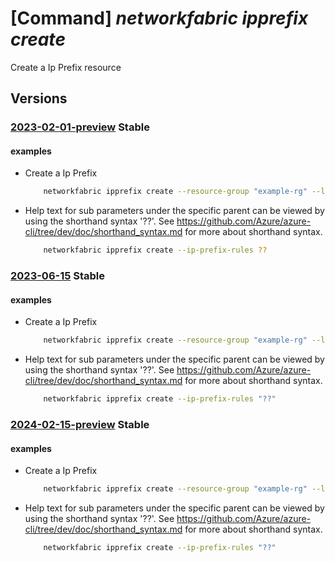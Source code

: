 # [Command] _networkfabric ipprefix create_

Create a Ip Prefix resource

## Versions

### [2023-02-01-preview](/Resources/mgmt-plane/L3N1YnNjcmlwdGlvbnMve30vcmVzb3VyY2Vncm91cHMve30vcHJvdmlkZXJzL21pY3Jvc29mdC5tYW5hZ2VkbmV0d29ya2ZhYnJpYy9pcHByZWZpeGVzL3t9/2023-02-01-preview.xml) **Stable**

<!-- mgmt-plane /subscriptions/{}/resourcegroups/{}/providers/microsoft.managednetworkfabric/ipprefixes/{} 2023-02-01-preview -->

#### examples

- Create a Ip Prefix
    ```bash
        networkfabric ipprefix create --resource-group "example-rg" --location "westus3" --resource-name "example-ipprefix" --ip-prefix-rules "[{action:Permit,sequenceNumber:1234,networkPrefix:'1.1.1.0/24',condition:EqualTo,subnetMaskLength:24}]"
    ```

- Help text for sub parameters under the specific parent can be viewed by using the shorthand syntax '??'. See https://github.com/Azure/azure-cli/tree/dev/doc/shorthand_syntax.md for more about shorthand syntax.
    ```bash
        networkfabric ipprefix create --ip-prefix-rules ??
    ```

### [2023-06-15](/Resources/mgmt-plane/L3N1YnNjcmlwdGlvbnMve30vcmVzb3VyY2Vncm91cHMve30vcHJvdmlkZXJzL21pY3Jvc29mdC5tYW5hZ2VkbmV0d29ya2ZhYnJpYy9pcHByZWZpeGVzL3t9/2023-06-15.xml) **Stable**

<!-- mgmt-plane /subscriptions/{}/resourcegroups/{}/providers/microsoft.managednetworkfabric/ipprefixes/{} 2023-06-15 -->

#### examples

- Create a Ip Prefix
    ```bash
        networkfabric ipprefix create --resource-group "example-rg" --location "westus3" --resource-name "example-ipprefix" --ip-prefix-rules "[{action:Permit,sequenceNumber:1234,networkPrefix:'1.1.1.0/24',condition:EqualTo,subnetMaskLength:24}]"
    ```

- Help text for sub parameters under the specific parent can be viewed by using the shorthand syntax '??'. See https://github.com/Azure/azure-cli/tree/dev/doc/shorthand_syntax.md for more about shorthand syntax.
    ```bash
        networkfabric ipprefix create --ip-prefix-rules "??"
    ```

### [2024-02-15-preview](/Resources/mgmt-plane/L3N1YnNjcmlwdGlvbnMve30vcmVzb3VyY2Vncm91cHMve30vcHJvdmlkZXJzL21pY3Jvc29mdC5tYW5hZ2VkbmV0d29ya2ZhYnJpYy9pcHByZWZpeGVzL3t9/2024-02-15-preview.xml) **Stable**

<!-- mgmt-plane /subscriptions/{}/resourcegroups/{}/providers/microsoft.managednetworkfabric/ipprefixes/{} 2024-02-15-preview -->

#### examples

- Create a Ip Prefix
    ```bash
        networkfabric ipprefix create --resource-group "example-rg" --location "westus3" --resource-name "example-ipprefix" --ip-prefix-rules "[{action:Permit,sequenceNumber:1234,networkPrefix:'1.1.1.0/24',condition:EqualTo,subnetMaskLength:24}]"
    ```

- Help text for sub parameters under the specific parent can be viewed by using the shorthand syntax '??'. See https://github.com/Azure/azure-cli/tree/dev/doc/shorthand_syntax.md for more about shorthand syntax.
    ```bash
        networkfabric ipprefix create --ip-prefix-rules "??"
    ```
